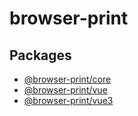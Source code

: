 # browser-print

## Packages

- [@browser-print/core](https://github.com/HuiWang111/browser-print/tree/main/packages/print-core)
- [@browser-print/vue](https://github.com/HuiWang111/browser-print/tree/main/packages/print-vue)
- [@browser-print/vue3](https://github.com/HuiWang111/browser-print/tree/main/packages/print-vue3)